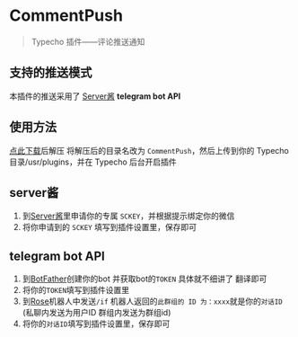 # CommentPush

> Typecho 插件——评论推送通知


## 支持的推送模式
本插件的推送采用了
[Server酱](https://sct.ftqq.com/)
**telegram bot API**

## 使用方法

[点此下载](https://github.com/heinu123/CommentPush/archive/master.zip)后解压 将解压后的目录名改为 `CommentPush`，然后上传到你的 Typecho目录/usr/plugins，并在 Typecho 后台开启插件

## server酱
 1. 到[Server酱](http://sct.ftqq.com/)里申请你的专属 `SCKEY`，并根据提示绑定你的微信
 2. 将你申请到的 `SCKEY` 填写到插件设置里，保存即可
## telegram bot API
 1. 到[BotFather](https://t.me/BotFather)创建你的bot 并获取bot的`TOKEN` 具体就不细讲了 翻译即可
 2. 将你的`TOKEN`填写到插件设置里
 3. 到[Rose](https://t.me/MissRose_bot)机器人中发送`/if` 机器人返回的`此群组的 ID 为：xxxx`就是你的`对话ID` (私聊内发送为用户ID 群组内发送为群组id)
 4. 将你的`对话ID`填写到插件设置里，保存即可
